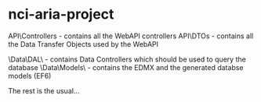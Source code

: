 nci-aria-project
================

API\Controllers - contains all the WebAPI controllers
API\DTOs - contains all the Data Transfer Objects used by the WebAPI

\Data\DAL\ - contains Data Controllers which should be used to query the database
\Data\Models\ - contains the EDMX and the generated databse models (EF6)

The rest is the usual...
